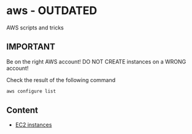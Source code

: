 # aws - OUTDATED

AWS scripts and tricks

## IMPORTANT

Be on the right AWS account!
DO NOT CREATE instances on a WRONG account!

Check the result of the following command

```bash
aws configure list
```

## Content

- [EC2 instances](./ec2/README.md)
